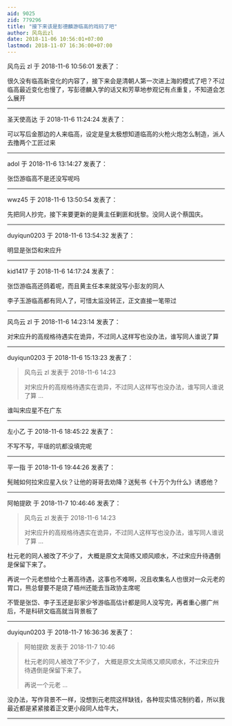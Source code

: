 ```yaml
---
aid: 9025
zid: 779296
title: "接下来该是彭德麟游临高的戏码了吧"
author: 风鸟云zl
date: 2018-11-06 10:56:01+07:00
lastmod: 2018-11-07 16:36:00+07:00
---
```


风鸟云 zl 于 2018-11-6 10:56:01 发表了：

很久没有临高新变化的内容了，接下来会是清朝人第一次进上海的模式了吧？不过临高最近变化也慢了，写彭德麟入学的话又和芳草地参观记有点重复，不知道会怎么展开

---

圣天使高达 于 2018-11-6 11:24:24 发表了：

可以写后金那边的人来临高，设定是皇太极想知道临高的火枪火炮怎么制造，派人去撸两个工匠过来

---

adol 于 2018-11-6 13:14:27 发表了：

张岱游临高不是还没写呢吗

---

wwz45 于 2018-11-6 13:50:54 发表了：

先把同人抄完，接下来要更新的是黄主任剿匪和抚黎。没同人说个蔡国庆。

---

duyiqun0203 于 2018-11-6 13:54:32 发表了：

明显是张岱和宋应升

---

kid1417 于 2018-11-6 14:17:24 发表了：

张岱游临高还鸽着呢，而且黄主任本来就没写小彭友的同人

李子玉游临高都有同人了，可惜太监没转正，正文直接一笔带过

---

风鸟云 zl 于 2018-11-6 14:23:14 发表了：

对宋应升的高规格待遇实在诡异，不过同人这样写也没办法，谁写同人谁说了算

---

duyiqun0203 于 2018-11-6 15:13:23 发表了：

> 风鸟云 zl 发表于 2018-11-6 14:23
>
> 对宋应升的高规格待遇实在诡异，不过同人这样写也没办法，谁写同人谁说了算 ...

谁叫宋应星不在广东

---

左小乙 于 2018-11-6 18:45:22 发表了：

不写不写，平瑶的坑都没填完呢

---

平一指 于 2018-11-6 19:44:26 发表了：

髡贼如何拉宋应星入伙？让他的哥哥去劝降？送髡书《十万个为什么》诱惑他？

---

阿帕提欧 于 2018-11-7 10:46:46 发表了：

> 风鸟云 zl 发表于 2018-11-6 14:23
>
> 对宋应升的高规格待遇实在诡异，不过同人这样写也没办法，谁写同人谁说了算 ...

杜元老的同人被改了不少了， 大概是原文太简练又顺风顺水，不过宋应升待遇倒是保留下来了。

再说一个元老想给个土著高待遇，这事也不难啊，况且收集名人也很对一众元老的胃口，熊总督要不是烧了梧州还能去当政协主席呢

不管是张岱、李子玉还是彭家少爷游临高估计都是同人没写完，再者重心挪广州后，不是科研文临高就当背景板了

---

duyiqun0203 于 2018-11-7 16:36:36 发表了：

> 阿帕提欧 发表于 2018-11-7 10:46
>
> 杜元老的同人被改了不少了， 大概是原文太简练又顺风顺水，不过宋应升待遇倒是保留下来了。
>
> 再说一个元老 ...

没办法，写作背景不一样，没想到元老院这样缺钱，各种现实情况制约着，所以我最近都是紧紧接着正文更小段同人给牛大，

---

